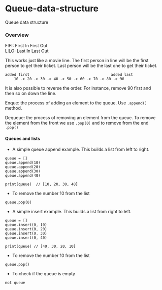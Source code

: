 # Queue-data-structure
Queue data structure

### Overview

FIFI: First In First Out    
LILO: Last In Last Out

This works just like a movie line.  The first person in line will be the first person to get their ticket. Last person will be the last one to get their ticket. 

```
added first                                     added last
    10 -> 20 -> 30 -> 40 -> 50 -> 60 -> 70 -> 80 -> 90
```

It is also possible to reverse the order.  For instance, remove 90 first and then so on down the line.    

Enque: the process of adding an element to the queue.  Use ```.append()``` method.    

Dequeue: the process of removing an element from the queue. To remove the element from the front we use ```.pop(0)``` and to remove from the end ```.pop()```


#### Queues and lists

* A simple queue append example.  This builds a list from left to right.

```
queue = []
queue.append(10)
queue.append(20)
queue.append(30)
queue.append(40)

print(queue)  // [10, 20, 30, 40]
```
* To remove the number 10 from the list

```
queue.pop(0)
```

* A simple insert example.  This builds a list from right to left.
```
queue = []
queue.insert(0, 10)
queue.insert(0, 20)
queue.insert(0, 30)
queue.insert(0, 40)

print(queue) // [40, 30, 20, 10]
```
* To remove the number 10 from the list
```
queue.pop()
```

* To check if the queue is empty
```
not queue
```

